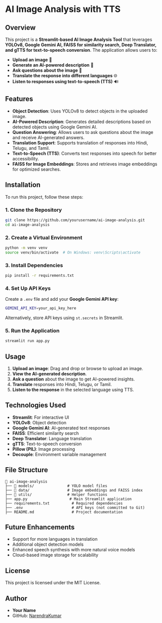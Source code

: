 # AI Image Analysis with TTS

## Overview
This project is a **Streamlit-based AI Image Analysis Tool** that leverages **YOLOv8, Google Gemini AI, FAISS for similarity search, Deep Translator, and gTTS for text-to-speech conversion**. The application allows users to:

- **Upload an image** 📂
- **Generate an AI-powered description** 📜
- **Ask questions about the image** 💬
- **Translate the response into different languages** 🌐
- **Listen to responses using text-to-speech (TTS)** 🔊

## Features
- **Object Detection**: Uses YOLOv8 to detect objects in the uploaded image.
- **AI-Powered Description**: Generates detailed descriptions based on detected objects using Google Gemini AI.
- **Question Answering**: Allows users to ask questions about the image and receive AI-generated answers.
- **Translation Support**: Supports translation of responses into Hindi, Telugu, and Tamil.
- **Text-to-Speech (TTS)**: Converts text responses into speech for better accessibility.
- **FAISS for Image Embeddings**: Stores and retrieves image embeddings for optimized searches.

## Installation
To run this project, follow these steps:

### 1. Clone the Repository
```sh
git clone https://github.com/yourusername/ai-image-analysis.git
cd ai-image-analysis
```

### 2. Create a Virtual Environment
```sh
python -m venv venv
source venv/bin/activate  # On Windows: venv\Scripts\activate
```

### 3. Install Dependencies
```sh
pip install -r requirements.txt
```

### 4. Set Up API Keys
Create a `.env` file and add your **Google Gemini API key**:
```sh
GEMINI_API_KEY=your_api_key_here
```
Alternatively, store API keys using `st.secrets` in Streamlit.

### 5. Run the Application
```sh
streamlit run app.py
```

## Usage
1. **Upload an image**: Drag and drop or browse to upload an image.
2. **View the AI-generated description**.
3. **Ask a question** about the image to get AI-powered insights.
4. **Translate** responses into Hindi, Telugu, or Tamil.
5. **Listen to the response** in the selected language using TTS.

## Technologies Used
- **Streamlit**: For interactive UI
- **YOLOv8**: Object detection
- **Google Gemini AI**: AI-generated text responses
- **FAISS**: Efficient similarity search
- **Deep Translator**: Language translation
- **gTTS**: Text-to-speech conversion
- **Pillow (PIL)**: Image processing
- **Decouple**: Environment variable management

## File Structure
```
📂 ai-image-analysis
├── 📂 models/               # YOLO model files
├── 📂 data/                 # Image embeddings and FAISS index
├── 📂 utils/                # Helper functions
├── app.py                   # Main Streamlit application
├── requirements.txt          # Required dependencies
├── .env                      # API keys (not committed to Git)
├── README.md                 # Project documentation
```

## Future Enhancements
- Support for more languages in translation
- Additional object detection models
- Enhanced speech synthesis with more natural voice models
- Cloud-based image storage for scalability

## License
This project is licensed under the MIT License.

## Author
- **Your Name**  
- GitHub: [NarendraKumar](https://github.com/yourusername)

